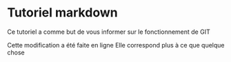 # Tutoriel markdown

Ce tutoriel a comme but de vous informer sur le fonctionnement de GIT

Cette modification a été faite en ligne
Elle correspond plus à ce que quelque chose
